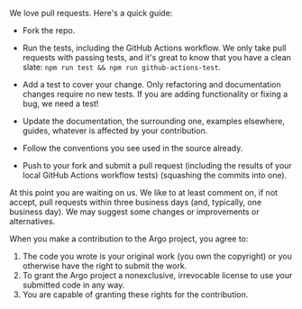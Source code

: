 We love pull requests. Here's a quick guide:

- Fork the repo.

- Run the tests, including the GitHub Actions workflow. We only take pull requests with passing tests, and it's great
to know that you have a clean slate: `npm run test && npm run github-actions-test`.

- Add a test to cover your change. Only refactoring and documentation changes
require no new tests. If you are adding functionality or fixing a bug, we need
a test!

- Update the documentation, the surrounding one, examples elsewhere, guides,
whatever is affected by your contribution.

- Follow the conventions you see used in the source already.

- Push to your fork and submit a pull request (including the results of your local GitHub Actions workflow tests) (squashing the commits into one).


At this point you are waiting on us. We like to at least comment on, if not
accept, pull requests within three business days (and, typically, one business
day). We may suggest some changes or improvements or alternatives.

When you make a contribution to the Argo project, you agree to:

1. The code you wrote is your original work (you own the copyright) or you otherwise have the right to submit the work.
2. To grant the Argo project a nonexclusive, irrevocable license to use your submitted code in any way.
3. You are capable of granting these rights for the contribution.
